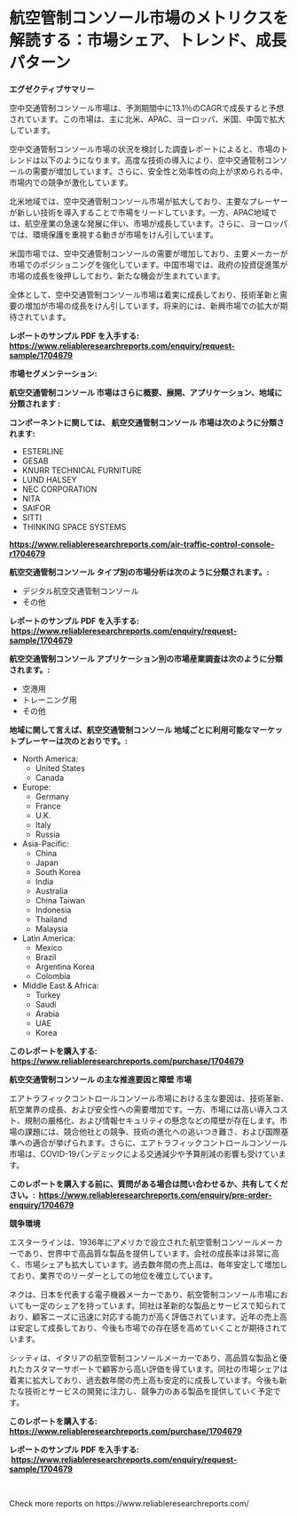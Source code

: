 <p><h1>航空管制コンソール市場のメトリクスを解読する：市場シェア、トレンド、成長パターン</h1></p><p><strong>エグゼクティブサマリー</strong></p>
<p><p>空中交通管制コンソール市場は、予測期間中に13.1％のCAGRで成長すると予想されています。この市場は、主に北米、APAC、ヨーロッパ、米国、中国で拡大しています。</p><p>空中交通管制コンソール市場の状況を検討した調査レポートによると、市場のトレンドは以下のようになります。高度な技術の導入により、空中交通管制コンソールの需要が増加しています。さらに、安全性と効率性の向上が求められる中、市場内での競争が激化しています。</p><p>北米地域では、空中交通管制コンソール市場が拡大しており、主要なプレーヤーが新しい技術を導入することで市場をリードしています。一方、APAC地域では、航空産業の急速な発展に伴い、市場が成長しています。さらに、ヨーロッパでは、環境保護を重視する動きが市場をけん引しています。</p><p>米国市場では、空中交通管制コンソールの需要が増加しており、主要メーカーが市場でのポジショニングを強化しています。中国市場では、政府の投資促進策が市場の成長を後押ししており、新たな機会が生まれています。</p><p>全体として、空中交通管制コンソール市場は着実に成長しており、技術革新と需要の増加が市場の成長をけん引しています。将来的には、新興市場での拡大が期待されています。</p></p>
<p><strong>レポートのサンプル PDF を入手する: <a href="https://www.reliableresearchreports.com/enquiry/request-sample/1704679">https://www.reliableresearchreports.com/enquiry/request-sample/1704679</a></strong></p>
<p><strong>市場セグメンテーション:</strong></p>
<p><strong> 航空交通管制コンソール 市場はさらに概要、展開、アプリケーション、地域に分類されます :</strong></p>
<p><strong>コンポーネントに関しては、 航空交通管制コンソール 市場は次のように分類されます: &nbsp;</strong></p>
<p><ul><li>ESTERLINE</li><li>GESAB</li><li>KNURR TECHNICAL FURNITURE</li><li>LUND HALSEY</li><li>NEC CORPORATION</li><li>NITA</li><li>SAIFOR</li><li>SITTI</li><li>THINKING SPACE SYSTEMS</li></ul></p>
<p><strong><a href="https://www.reliableresearchreports.com/air-traffic-control-console-r1704679">https://www.reliableresearchreports.com/air-traffic-control-console-r1704679</a></strong></p>
<p><strong> 航空交通管制コンソール タイプ別の市場分析は次のように分類されます。:</strong></p>
<p><ul><li>デジタル航空交通管制コンソール</li><li>その他</li></ul></p>
<p><strong>レポートのサンプル PDF を入手する: &nbsp;<a href="https://www.reliableresearchreports.com/enquiry/request-sample/1704679">https://www.reliableresearchreports.com/enquiry/request-sample/1704679</a></strong></p>
<p><strong> 航空交通管制コンソール アプリケーション別の市場産業調査は次のように分類されます。:</strong></p>
<p><ul><li>空港用</li><li>トレーニング用</li><li>その他</li></ul></p>
<p><strong>地域に関して言えば、航空交通管制コンソール 地域ごとに利用可能なマーケットプレーヤーは次のとおりです。:</strong></p>
<p><ul>
    <li>
        North America:
        <ul>
            <li>United States</li>
            <li>Canada</li>
        </ul>
    </li>
    <li>
        Europe:
        <ul>
            <li>Germany</li>
            <li>France</li>
            <li>U.K.</li>
            <li>Italy</li>
            <li>Russia</li>
        </ul>
    </li>
    <li>
        Asia-Pacific:
        <ul>
            <li>China</li>
            <li>Japan</li>
            <li>South Korea</li>
            <li>India</li>
            <li>Australia</li>
            <li>China Taiwan</li>
            <li>Indonesia</li>
            <li>Thailand</li>
            <li>Malaysia</li>
        </ul>
    </li>
    <li>
        Latin America:
        <ul>
            <li>Mexico</li>
            <li>Brazil</li>
            <li>Argentina Korea</li>
            <li>Colombia</li>
        </ul>
    </li>
    <li>
        Middle East & Africa:
        <ul>
            <li>Turkey</li>
            <li>Saudi</li>
            <li>Arabia</li>
            <li>UAE</li>
            <li>Korea</li>
        </ul>
    </li>
    </ul></p>
<p><strong>このレポートを購入する: &nbsp;<a href="https://www.reliableresearchreports.com/purchase/1704679">https://www.reliableresearchreports.com/purchase/1704679</a></strong></p>
<p><strong>航空交通管制コンソール の主な推進要因と障壁 市場</strong></p>
<p><p>エアトラフィックコントロールコンソール市場における主な要因は、技術革新、航空業界の成長、および安全性への需要増加です。一方、市場には高い導入コスト、規制の厳格化、および情報セキュリティの懸念などの障壁が存在します。市場の課題には、競合他社との競争、技術の進化への追いつき難さ、および国際基準への適合が挙げられます。さらに、エアトラフィックコントロールコンソール市場は、COVID-19パンデミックによる交通減少や予算削減の影響も受けています。</p></p>
<p><strong>このレポートを購入する前に、質問がある場合は問い合わせるか、共有してください。:&nbsp; <a href="https://www.reliableresearchreports.com/enquiry/pre-order-enquiry/1704679">https://www.reliableresearchreports.com/enquiry/pre-order-enquiry/1704679</a></strong></p>
<p><strong>競争環境</strong></p>
<p><p>エスターラインは、1936年にアメリカで設立された航空管制コンソールメーカーであり、世界中で高品質な製品を提供しています。会社の成長率は非常に高く、市場シェアも拡大しています。過去数年間の売上高は、毎年安定して増加しており、業界でのリーダーとしての地位を確立しています。</p><p>ネクは、日本を代表する電子機器メーカーであり、航空管制コンソール市場においても一定のシェアを持っています。同社は革新的な製品とサービスで知られており、顧客ニーズに迅速に対応する能力が高く評価されています。近年の売上高は安定して成長しており、今後も市場での存在感を高めていくことが期待されています。</p><p>シッティは、イタリアの航空管制コンソールメーカーであり、高品質な製品と優れたカスタマーサポートで顧客から高い評価を得ています。同社の市場シェアは着実に拡大しており、過去数年間の売上高も安定的に成長しています。今後も新たな技術とサービスの開発に注力し、競争力のある製品を提供していく予定です。</p></p>
<p><strong>このレポートを購入する: &nbsp; <a href="https://www.reliableresearchreports.com/purchase/1704679">https://www.reliableresearchreports.com/purchase/1704679</a></strong></p>
<p><strong>レポートのサンプル PDF を入手する: &nbsp;<a href="https://www.reliableresearchreports.com/enquiry/request-sample/1704679">https://www.reliableresearchreports.com/enquiry/request-sample/1704679</a></strong><strong></strong></p>
<p>&nbsp;</p>
<p>Check more reports on https://www.reliableresearchreports.com/</p>